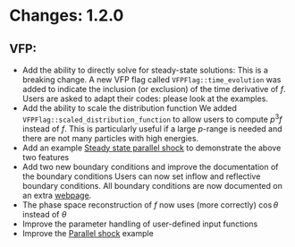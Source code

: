 # Changes: 1.2.0

## VFP:

- Add the ability to directly solve for steady-state solutions:
	This is a breaking change. A new VFP flag called `VFPFlag::time_evolution`
    was added to indicate the inclusion (or exclusion) of the time derivative of
    $f$. Users are asked to adapt their codes: please look at the examples.
- Add the ability to scale the distribution function
	We added `VFPFlag::scaled_distribution_function` to allow users to compute
    $p^3f$ instead of $f$. This is particularly useful if a large $p$-range is
    needed and there are not many particles with high energies.
- Add an example [Steady state parallel shock](https://sapphirepp.org/latest/steady-state-parallel-shock.html) to demonstrate the above two features
- Add two new boundary conditions and improve the documentation of the boundary
  conditions
	Users can now set inflow and reflective boundary conditions. All boundary
    conditions are now documented on an extra
    [webpage](https://sapphirepp.org/latest/boundary-conditions.html).
- The phase space reconstruction of $f$ now uses (more correctly) $\cos\theta$ instead of $\theta$
- Improve the parameter handling of user-defined input functions
- Improve the [Parallel shock](https://sapphirepp.org/latest/parallel-shock.html) example
